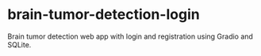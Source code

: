 # brain-tumor-detection-login
Brain tumor detection web app with login and registration using Gradio and SQLite.
